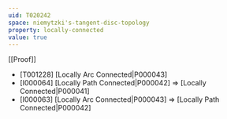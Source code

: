 ```yaml
---
uid: T020242
space: niemytzki's-tangent-disc-topology
property: locally-connected
value: true
---
```

[[Proof]]

* [T001228] [Locally Arc Connected|P000043]
* [I000064] [Locally Path Connected|P000042] => [Locally Connected|P000041]
* [I000063] [Locally Arc Connected|P000043] => [Locally Path Connected|P000042]

